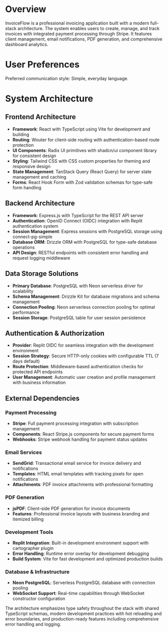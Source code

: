 # Overview

InvoiceFlow is a professional invoicing application built with a modern full-stack architecture. The system enables users to create, manage, and track invoices with integrated payment processing through Stripe. It features client management, email notifications, PDF generation, and comprehensive dashboard analytics.

# User Preferences

Preferred communication style: Simple, everyday language.

# System Architecture

## Frontend Architecture
- **Framework**: React with TypeScript using Vite for development and building
- **Routing**: Wouter for client-side routing with authentication-based route protection
- **UI Components**: Radix UI primitives with shadcn/ui component library for consistent design
- **Styling**: Tailwind CSS with CSS custom properties for theming and responsive design
- **State Management**: TanStack Query (React Query) for server state management and caching
- **Forms**: React Hook Form with Zod validation schemas for type-safe form handling

## Backend Architecture
- **Framework**: Express.js with TypeScript for the REST API server
- **Authentication**: OpenID Connect (OIDC) integration with Replit authentication system
- **Session Management**: Express sessions with PostgreSQL storage using connect-pg-simple
- **Database ORM**: Drizzle ORM with PostgreSQL for type-safe database operations
- **API Design**: RESTful endpoints with consistent error handling and request logging middleware

## Data Storage Solutions
- **Primary Database**: PostgreSQL with Neon serverless driver for scalability
- **Schema Management**: Drizzle Kit for database migrations and schema management
- **Connection Pooling**: Neon serverless connection pooling for optimal performance
- **Session Storage**: PostgreSQL table for user session persistence

## Authentication & Authorization
- **Provider**: Replit OIDC for seamless integration with the development environment
- **Session Strategy**: Secure HTTP-only cookies with configurable TTL (7 days default)
- **Route Protection**: Middleware-based authentication checks for protected API endpoints
- **User Management**: Automatic user creation and profile management with business information

## External Dependencies

### Payment Processing
- **Stripe**: Full payment processing integration with subscription management
- **Components**: React Stripe.js components for secure payment forms
- **Webhooks**: Stripe webhook handling for payment status updates

### Email Services
- **SendGrid**: Transactional email service for invoice delivery and notifications
- **Templates**: HTML email templates with tracking pixels for open notifications
- **Attachments**: PDF invoice attachments with professional formatting

### PDF Generation
- **jsPDF**: Client-side PDF generation for invoice documents
- **Features**: Professional invoice layouts with business branding and itemized billing

### Development Tools
- **Replit Integration**: Built-in development environment support with cartographer plugin
- **Error Handling**: Runtime error overlay for development debugging
- **Build System**: Vite for fast development and optimized production builds

### Database & Infrastructure
- **Neon PostgreSQL**: Serverless PostgreSQL database with connection pooling
- **WebSocket Support**: Real-time capabilities through WebSocket constructor configuration

The architecture emphasizes type safety throughout the stack with shared TypeScript schemas, modern development practices with hot reloading and error boundaries, and production-ready features including comprehensive error handling and logging.
